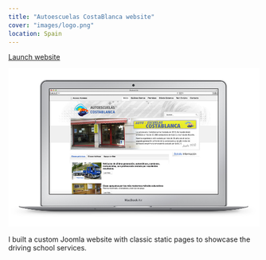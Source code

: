 ```yaml
---
title: "Autoescuelas CostaBlanca website"
cover: "images/logo.png"
location: Spain
---
```


<p class="work-links">
<a class="btn icon icon-external" href="http://costablanca.herokuapp.com" target="_blank">Launch website</a>
</p>

![](./images/1.jpg)

I built a custom Joomla website with classic static pages to showcase the driving school services.
